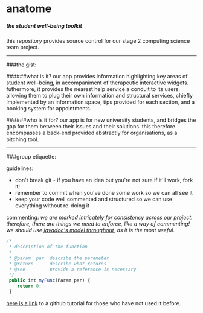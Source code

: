 # anatome
##### the student well-being toolkit

this repository provides source control for our stage 2 computing science team project.

---
###the gist:

######what is it?
our app provides information highlighting key areas of student well-being, in accompaniment of therapeutic interactive widgets.
futhermore, it provides the nearest help service a conduit to its users, allowing them to plug their own information and structural services, chiefly implemented by an information space, tips provided for each section, and a booking system for appointments.

######who is it for?
our app is for new university students, and bridges the gap for them between their issues and their solutions. this therefore encompasses a back-end provided abstractly for organisations, as a pitching tool.

---

###group etiquette:

guidelines:
* don't break git - if you have an idea but you're not sure if it'll work, fork it!
* remember to commit when you've done some work so we can all see it
* keep your code well commented and structured so we can use everything without re-doing it

commenting:
*we are marked intricately for consistency across our project. therefore, there are things we need to enforce, like a way of commenting! we should use [javadoc's model throughout](http://www.oracle.com/technetwork/java/javase/documentation/index-137868.html#format), as it is the most useful.*
```javascript
/* 
 * description of the function
 * 
 * @param  par  describe the parameter
 * @return      describe what returns
 * @see         provide a reference is necessary
 */
 public int myFunc(Param par) {
    return 0;
 }
```

[here is a link](http://readwrite.com/2013/09/30/understanding-github-a-journey-for-beginners-part-1) to a github tutorial for those who have not used it before.
